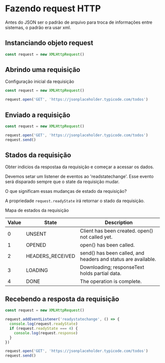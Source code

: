 # Fazendo request HTTP

Antes do JSON ser o padrão de arquivo para troca de informações
entre sistemas, o padrão era usar xml.

## Instanciando objeto request

```js
const request = new XMLHttpRequest()
```

## Abrindo uma requisição

Configuração inicial da requisição

```js
const request = new XMLHttpRequest()

request.open('GET', 'https://jsonplaceholder.typicode.com/todos')
```

## Enviado a requisição

```js
const request = new XMLHttpRequest()

request.open('GET', 'https://jsonplaceholder.typicode.com/todos')
request.send()
```

## Stados da requisição

Obter indicios da respostaa da requisição e começar a acessar os dados.

Devemos setar um listener de eventos ao 'readstatechange'.
Esse evento será disparado sempre que o state da requisição mudar.

O que significam essas mudanças de estado da requisição?

A propriedade `request.readyState` irá retornar o stado da requisição.

Mapa de estados da requisição

| Value | State | Description |
| --- | --- |--- |
| 0	| UNSENT | Client has been created. open() not called yet. |
| 1	| OPENED	| open() has been called. |
| 2	| HEADERS_RECEIVED | send() has been called, and headers and status are available. |
| 3	| LOADING | Downloading; responseText holds partial data. |
| 4	| DONE | The operation is complete. |

## Recebendo a resposta da requisição

```js
const request = new XMLHttpRequest()

request.addEventListener('readystatechange', () => {
  console.log(request.readyState)
  if (request.readyState === 4) {
    console.log(request.response)
  }
})

request.open('GET', 'https://jsonplaceholder.typicode.com/todos')
request.send()
```

